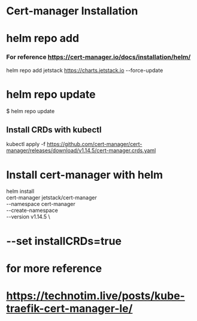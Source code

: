 Cert-manager Installation
===
# helm repo add
### For reference https://cert-manager.io/docs/installation/helm/
helm repo add jetstack https://charts.jetstack.io --force-update

# helm repo update
$ helm repo update 

## Install CRDs with kubectl 
kubectl apply -f https://github.com/cert-manager/cert-manager/releases/download/v1.14.5/cert-manager.crds.yaml

# Install cert-manager with helm 
helm install \
  cert-manager jetstack/cert-manager \
  --namespace cert-manager \
  --create-namespace \
  --version v1.14.5 \
  # --set installCRDs=true

# for more reference 
# https://technotim.live/posts/kube-traefik-cert-manager-le/




